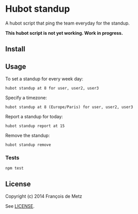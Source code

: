# Hubot standup

A hubot script that ping the team everyday for the standup.

**This hubot script is not yet working. Work in progress.**

## Install

## Usage

To set a standup for every week day:

    hubot standup at 8 for user, user2, user3

Specify a timezone:

    hubot standup at 8 (Europe/Paris) for user, user2, user3

Report a standup for today:

    hubot standup report at 15

Remove the standup:

    hubot standup remove

### Tests

    npm test

## License

Copyright (c) 2014 François de Metz

See [LICENSE](LICENSE).
